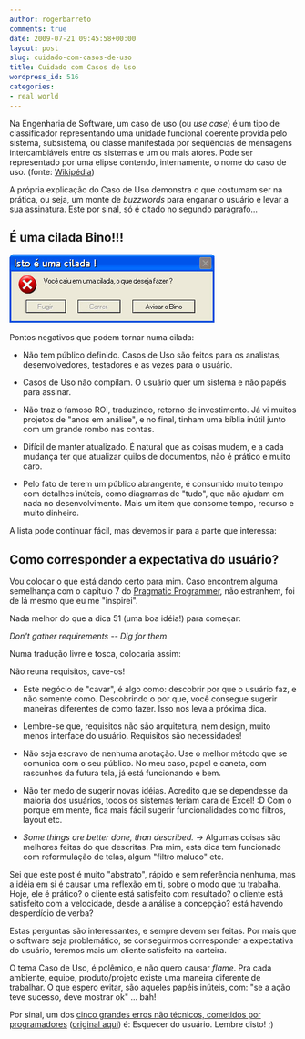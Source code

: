 ```yaml
---
author: rogerbarreto
comments: true
date: 2009-07-21 09:45:58+00:00
layout: post
slug: cuidado-com-casos-de-uso
title: Cuidado com Casos de Uso
wordpress_id: 516
categories:
- real world
---
```


Na Engenharia de Software, um caso de uso (ou _use case_) é um tipo de classificador representando uma unidade funcional coerente provida pelo sistema, subsistema, ou classe manifestada por seqüências de mensagens intercambiáveis entre os sistemas e um ou mais atores. Pode ser representado por uma elipse contendo, internamente, o nome do caso de uso. (fonte: [Wikipédia](http://pt.wikipedia.org/wiki/Caso_de_uso))

A própria explicação do Caso de Uso demonstra o que costumam ser na prática, ou seja, um monte de _buzzwords_ para enganar o usuário e levar a sua assinatura. Este por sinal, só é citado no segundo parágrafo...


## É uma cilada Bino!!!


[![](/images/uploads/2009/07/cilada_bino.jpg)](http://pt.wikipedia.org/wiki/Carga_Pesada)

Pontos negativos que podem tornar numa cilada:




  * Não tem público definido. Casos de Uso são feitos para os analistas, desenvolvedores, testadores e as vezes para o usuário.


  * Casos de Uso não compilam. O usuário quer um sistema e não papéis para assinar.


  * Não traz o famoso ROI, traduzindo, retorno de investimento. Já vi muitos projetos de "anos em análise", e no final, tinham uma bíblia inútil junto com um grande rombo nas contas.


  * Difícil de manter atualizado. É natural que as coisas mudem, e a cada mudança ter que atualizar quilos de documentos, não é prático e muito caro.


  * Pelo fato de terem um público abrangente, é consumido muito tempo com detalhes inúteis, como diagramas de "tudo", que não ajudam em nada no desenvolvimento. Mais um item que consome tempo, recurso e muito dinheiro.


A lista pode continuar fácil, mas devemos ir para a parte que interessa:


## Como corresponder a expectativa do usuário?


Vou colocar o que está dando certo para mim. Caso encontrem alguma semelhança com o capítulo 7 do [Pragmatic Programmer](http://www.pragprog.com/titles/tpp/the-pragmatic-programmer), não estranhem, foi de lá mesmo que eu me "inspirei".

Nada melhor do que a dica 51 (uma boa idéia!) para começar:


_Don't gather requirements -- Dig for them_



Numa tradução livre e tosca, colocaria assim:


Não reuna requisitos, cave-os!







  * Este negócio de "cavar", é algo como: descobrir por que o usuário faz, e não somente como. Descobrindo o por que, você consegue sugerir maneiras diferentes de como fazer. Isso nos leva a próxima dica.


  * Lembre-se que, requisitos não são arquitetura, nem design, muito menos interface do usuário. Requisitos são necessidades!


  * Não seja escravo de nenhuma anotação. Use o melhor método que se comunica com o seu público. No meu caso, papel e caneta, com rascunhos da futura tela, já está funcionando e bem.


  * Não ter medo de sugerir novas idéias. Acredito que se dependesse da maioria dos usuários, todos os sistemas teriam cara de Excel! :D Com o porque em mente, fica mais fácil sugerir funcionalidades como filtros, layout etc.


  * _Some things are better done, than described._ -> Algumas coisas são melhores feitas do que descritas. Pra mim, esta dica tem funcionado com reformulação de telas, algum "filtro maluco" etc.


Sei que este post é muito "abstrato", rápido e sem referência nenhuma, mas a idéia em si é causar uma reflexão em ti, sobre o modo que tu trabalha. Hoje, ele é prático? o cliente está satisfeito com resultado? o cliente está satisfeito com a velocidade, desde a análise a concepção? está havendo desperdício de verba?

Estas perguntas são interessantes, e sempre devem ser feitas. Por mais que o software seja problemático, se conseguirmos corresponder a expectativa do usuário, teremos mais um cliente satisfeito na carteira.

O tema Caso de Uso, é polêmico, e não quero causar _flame_. Pra cada ambiente, equipe, produto/projeto existe uma maneira diferente de trabalhar. O que espero evitar, são aqueles papéis inúteis, com: "se a ação teve sucesso, deve mostrar ok" ... bah!

Por sinal, um dos [cinco grandes erros não técnicos, cometidos por programadores](http://rafael.adm.br/p/os-top-cinco-erros-nao-tecnicos-cometidos-por-desenvolvedores/) ([original aqui](http://www.makinggoodsoftware.com/2009/07/07/5-top-non-technical-mistakes-made-by-programmers/)) é: Esquecer do usuário. Lembre disto! ;)
